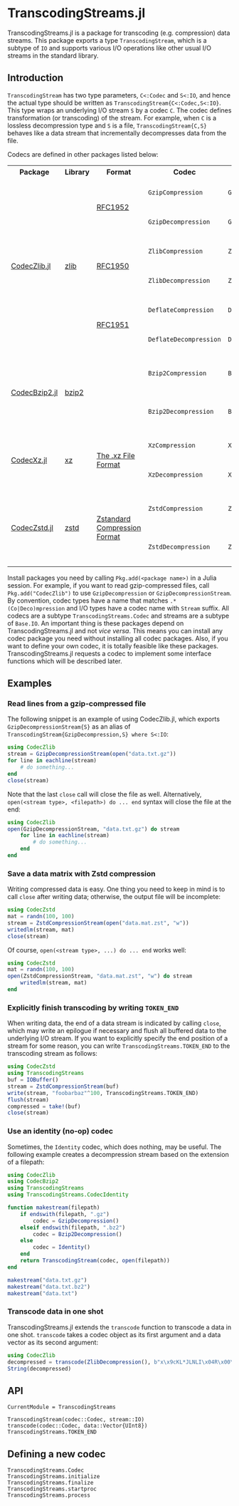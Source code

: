 TranscodingStreams.jl
=====================

TranscodingStreams.jl is a package for transcoding (e.g. compression) data
streams. This package exports a type `TranscodingStream`, which
is a subtype of `IO` and supports various I/O operations like other usual I/O
streams in the standard library.


Introduction
------------

`TranscodingStream` has two type parameters, `C<:Codec` and `S<:IO`, and hence
the actual type should be written as `TranscodingStream{C<:Codec,S<:IO}`. This
type wraps an underlying I/O stream `S` by a codec `C`. The codec defines
transformation (or transcoding) of the stream. For example, when `C` is a
lossless decompression type and `S` is a file, `TranscodingStream{C,S}` behaves
like a data stream that incrementally decompresses data from the file.

Codecs are defined in other packages listed below:

<table>
    <tr>
        <th>Package</th>
        <th>Library</th>
        <th>Format</th>
        <th>Codec</th>
        <th>Stream</th>
        <th>Description</th>
    </tr>
    <tr>
        <td rowspan="6"><a href="https://github.com/bicycle1885/CodecZlib.jl">CodecZlib.jl</a></td>
        <td rowspan="6"><a href="http://zlib.net/">zlib</a></td>
        <td rowspan="2"><a href="https://tools.ietf.org/html/rfc1952">RFC1952</a></td>
        <td><code>GzipCompression</code></td>
        <td><code>GzipCompressionStream</code></td>
        <td>Compress data in gzip (.gz) format.</td>
    </tr>
    <tr>
        <td><code>GzipDecompression</code></td>
        <td><code>GzipDecompressionStream</code></td>
        <td>Decompress data in gzip (.gz) format.</td>
    </tr>
    <tr>
        <td rowspan="2"><a href="https://tools.ietf.org/html/rfc1950">RFC1950</a></td>
        <td><code>ZlibCompression</code></td>
        <td><code>ZlibCompressionStream</code></td>
        <td>Compress data in zlib format.</td>
    </tr>
    <tr>
        <td><code>ZlibDecompression</code></td>
        <td><code>ZlibDecompressionStream</code></td>
        <td>Decompress data in zlib format.</td>
    </tr>
    <tr>
        <td rowspan="2"><a href="https://tools.ietf.org/html/rfc1951">RFC1951</a></td>
        <td><code>DeflateCompression</code></td>
        <td><code>DeflateCompressionStream</code></td>
        <td>Compress data in zlib format.</td>
    </tr>
    <tr>
        <td><code>DeflateDecompression</code></td>
        <td><code>DeflateDecompressionStream</code></td>
        <td>Decompress data in zlib format.</td>
    </tr>
    <tr>
        <td rowspan="2"><a href="https://github.com/bicycle1885/CodecBzip2.jl">CodecBzip2.jl</a></td>
        <td rowspan="2"><a href="http://www.bzip.org/">bzip2</a></td>
        <td rowspan="2"></td>
        <td><code>Bzip2Compression</code></td>
        <td><code>Bzip2CompressionStream</code></td>
        <td>Compress data in bzip2 (.bz2) format.</td>
    </tr>
    <tr>
        <td><code>Bzip2Decompression</code></td>
        <td><code>Bzip2DecompressionStream</code></td>
        <td>Decompress data in bzip2 (.bz2) format.</td>
    </tr>
    <tr>
        <td rowspan="2"><a href="https://github.com/bicycle1885/CodecXz.jl">CodecXz.jl</a></td>
        <td rowspan="2"><a href="https://tukaani.org/xz/">xz</a></td>
        <td rowspan="2"><a href="https://tukaani.org/xz/xz-file-format.txt">The .xz File Format</a></td>
        <td><code>XzCompression</code></td>
        <td><code>XzCompressionStream</code></td>
        <td>Compress data in xz (.xz) format.</td>
    </tr>
    <tr>
        <td><code>XzDecompression</code></td>
        <td><code>XzDecompressionStream</code></td>
        <td>Decompress data in xz (.xz) format.</td>
    </tr>
    <tr>
        <td rowspan="2"><a href="https://github.com/bicycle1885/CodecZstd.jl">CodecZstd.jl</a></td>
        <td rowspan="2"><a href="http://facebook.github.io/zstd/">zstd</a></td>
        <td rowspan="2"><a href="https://github.com/facebook/zstd/blob/dev/doc/zstd_compression_format.md">Zstandard Compression Format</a></td>
        <td><code>ZstdCompression</code></td>
        <td><code>ZstdCompressionStream</code></td>
        <td>Compress data in zstd (.zst) format.</td>
    </tr>
    <tr>
        <td><code>ZstdDecompression</code></td>
        <td><code>ZstdDecompressionStream</code></td>
        <td>Decompress data in zstd (.zst) format.</td>
    </tr>
</table>

Install packages you need by calling `Pkg.add(<package name>)` in a Julia
session. For example, if you want to read gzip-compressed files, call
`Pkg.add("CodecZlib")` to use `GzipDecompression` or `GzipDecompressionStream`.
By convention, codec types have a name that matches `.*(Co|Deco)mpression` and
I/O types have a codec name with `Stream` suffix. All codecs are a subtype
`TranscodingStreams.Codec` and streams are a subtype of `Base.IO`. An important
thing is these packages depend on TranscodingStreams.jl and not *vice versa*.
This means you can install any codec package you need without installing all
codec packages.  Also, if you want to define your own codec, it is totally
feasible like these packages.  TranscodingStreams.jl requests a codec to
implement some interface functions which will be described later.


Examples
--------

### Read lines from a gzip-compressed file

The following snippet is an example of using CodecZlib.jl, which exports
`GzipDecompressionStream{S}` as an alias of
`TranscodingStream{GzipDecompression,S} where S<:IO`:
```julia
using CodecZlib
stream = GzipDecompressionStream(open("data.txt.gz"))
for line in eachline(stream)
    # do something...
end
close(stream)
```

Note that the last `close` call will close the file as well.  Alternatively,
`open(<stream type>, <filepath>) do ... end` syntax will close the file at the
end:
```julia
using CodecZlib
open(GzipDecompressionStream, "data.txt.gz") do stream
    for line in eachline(stream)
        # do something...
    end
end
```

### Save a data matrix with Zstd compression

Writing compressed data is easy. One thing you need to keep in mind is to call
`close` after writing data; otherwise, the output file will be incomplete:
```julia
using CodecZstd
mat = randn(100, 100)
stream = ZstdCompressionStream(open("data.mat.zst", "w"))
writedlm(stream, mat)
close(stream)
```

Of course, `open(<stream type>, ...) do ... end` works well:
```julia
using CodecZstd
mat = randn(100, 100)
open(ZstdCompressionStream, "data.mat.zst", "w") do stream
    writedlm(stream, mat)
end
```

### Explicitly finish transcoding by writing `TOKEN_END`

When writing data, the end of a data stream is indicated by calling `close`,
which may write an epilogue if necessary and flush all buffered data to the
underlying I/O stream. If you want to explicitly specify the end position of a
stream for some reason, you can write `TranscodingStreams.TOKEN_END` to the
transcoding stream as follows:
```julia
using CodecZstd
using TranscodingStreams
buf = IOBuffer()
stream = ZstdCompressionStream(buf)
write(stream, "foobarbaz"^100, TranscodingStreams.TOKEN_END)
flush(stream)
compressed = take!(buf)
close(stream)
```

### Use an identity (no-op) codec

Sometimes, the `Identity` codec, which does nothing, may be useful. The
following example creates a decompression stream based on the extension of a
filepath:
```julia
using CodecZlib
using CodecBzip2
using TranscodingStreams
using TranscodingStreams.CodecIdentity

function makestream(filepath)
    if endswith(filepath, ".gz")
        codec = GzipDecompression()
    elseif endswith(filepath, ".bz2")
        codec = Bzip2Decompression()
    else
        codec = Identity()
    end
    return TranscodingStream(codec, open(filepath))
end

makestream("data.txt.gz")
makestream("data.txt.bz2")
makestream("data.txt")
```

### Transcode data in one shot

TranscodingStreams.jl extends the `transcode` function to transcode a data
in one shot. `transcode` takes a codec object as its first argument and a data
vector as its second argument:
```julia
using CodecZlib
decompressed = transcode(ZlibDecompression(), b"x\x9cKL*JLNLI\x04R\x00\x19\xf2\x04U")
String(decompressed)
```


API
---

```@meta
CurrentModule = TranscodingStreams
```

```@docs
TranscodingStream(codec::Codec, stream::IO)
transcode(codec::Codec, data::Vector{UInt8})
TranscodingStreams.TOKEN_END
```


Defining a new codec
--------------------

```@docs
TranscodingStreams.Codec
TranscodingStreams.initialize
TranscodingStreams.finalize
TranscodingStreams.startproc
TranscodingStreams.process
```
